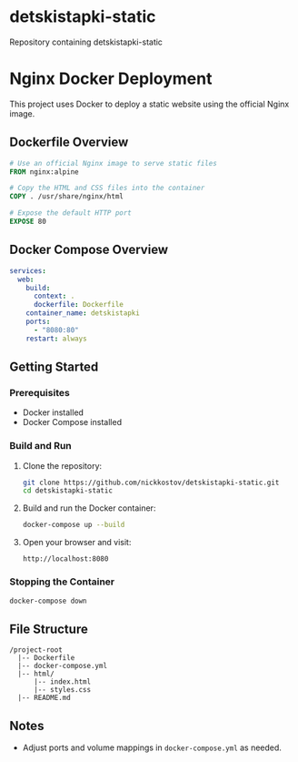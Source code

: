 # detskistapki-static
Repository containing detskistapki-static

# Nginx Docker Deployment

This project uses Docker to deploy a static website using the official Nginx image.

## Dockerfile Overview
```Dockerfile
# Use an official Nginx image to serve static files
FROM nginx:alpine

# Copy the HTML and CSS files into the container
COPY . /usr/share/nginx/html

# Expose the default HTTP port
EXPOSE 80
```

## Docker Compose Overview
```yaml
services:
  web:
    build:
      context: .
      dockerfile: Dockerfile
    container_name: detskistapki
    ports:
      - "8080:80"
    restart: always

```
## Getting Started

### Prerequisites
- Docker installed
- Docker Compose installed

### Build and Run
1. Clone the repository:
   ```bash
   git clone https://github.com/nickkostov/detskistapki-static.git
   cd detskistapki-static
   ```

2. Build and run the Docker container:
   ```bash
   docker-compose up --build
   ```

3. Open your browser and visit:
   ```
   http://localhost:8080
   ```
### Stopping the Container
```bash
docker-compose down
```

## File Structure
```
/project-root
  |-- Dockerfile
  |-- docker-compose.yml
  |-- html/
      |-- index.html
      |-- styles.css
  |-- README.md
```

## Notes
- Adjust ports and volume mappings in `docker-compose.yml` as needed.
